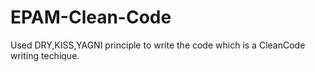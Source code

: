 # EPAM-Clean-Code

Used DRY,KISS,YAGNI principle to write the code which is a CleanCode writing techique.
